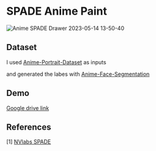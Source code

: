 # SPADE Anime Paint
![Anime SPADE Drawer 2023-05-14 13-50-40](https://github.com/siyeong0/SPADE-Anime-Paint/assets/117014820/25860f3b-8d0f-4907-92a7-1afd1ce69c17)
## Dataset
I used <a href="https://www.kaggle.com/datasets/splcher/animefacedataset">Anime-Portrait-Dataset</a></i> as inputs

and generated the labes with <a href="https://github.com/siyeong0/Anime-Face-Segmentation">Anime-Face-Segmentation</a></i>

## Demo
<a href="https://drive.google.com/file/d/1axWP-u9JdK3etv5Hw4ws8v181c3zIm9q/view?usp=share_link">Google drive link</a></i>
## References
[1] <a href="https://github.com/NVlabs/SPADE">NVlabs SPADE</a></i>
